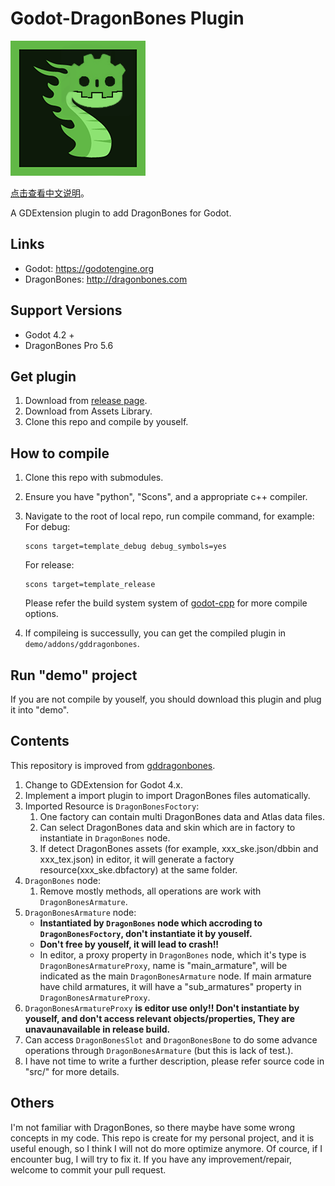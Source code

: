 # Godot-DragonBones Plugin

![image](demo/icon.png)

[点击查看中文说明](README.zh.md)。

A GDExtension plugin to add DragonBones for Godot.

## Links

* Godot: <https://godotengine.org>
* DragonBones: <http://dragonbones.com>

## Support Versions

* Godot 4.2 +
* DragonBones Pro 5.6

## Get plugin

1. Download from [release page](https://github.com/Daylily-Zeleen/Godot-DragonBones/releases).
2. Download from Assets Library.
3. Clone this repo and compile by youself.

## How to compile

1. Clone this repo with submodules.
2. Ensure you have "python", "Scons", and a appropriate c++ compiler.
3. Navigate to the root of local repo, run compile command, for example:
   For debug:

   ```shell
   scons target=template_debug debug_symbols=yes
   ```

   For release:

   ```shell
   scons target=template_release
   ```

   Please refer the build system system of [godot-cpp](https://github.com/godotengine/godot-cpp.git) for more compile options.

4. If compileing is successully, you can get the compiled plugin in `demo/addons/gddragonbones`.

## Run "demo" project

If you are not compile by youself, you should download this plugin and plug it into "demo".

## Contents

This repository is improved from [gddragonbones](https://github.com/sanja-sa/gddragonbones).

1. Change to GDExtension for Godot 4.x.
2. Implement a import plugin to import DragonBones files automatically.
3. Imported Resource is `DragonBonesFoctory`:
   1. One factory can contain multi DragonBones data and Atlas data files.
   2. Can select DragonBones data and skin which are in factory to instantiate in `DragonBones` node.
   3. If detect DragonBones assets (for example, xxx_ske.json/dbbin and xxx_tex.json) in editor, it will generate a factory resource(xxx_ske.dbfactory) at the same folder.
4. `DragonBones` node:
   1. Remove mostly methods, all operations are work with `DragonBonesArmature`.
5. `DragonBonesArmature` node:
   * **Instantiated by `DragonBones` node which accroding to `DragonBonesFoctory`, don't instantiate it by youself.**
   * **Don't free by youself, it will lead to crash!!**
   * In editor, a proxy property in `DragonBones` node, which it's type is `DragonBonesArmatureProxy`, name is "main_armature", will be indicated as the main `DragonBonesArmature` node. If main armature have child armatures, it will have a "sub_armatures" property in `DragonBonesArmatureProxy`.
6. `DragonBonesArmatureProxy` **is editor use only!! Don't instantiate by youself, and don't access relevant objects/properties, They are unavaunavailable in release build.**
7. Can access `DragonBonesSlot` and `DragonBonesBone` to do some advance operations through `DragonBonesArmature` (but this is lack of test.).
8. I have not time to write a further description, please refer source code in "src/" for more details.

## Others

I'm not familiar with DragonBones, so there maybe have some wrong concepts in my code.
This repo is create for my personal project, and it is useful enough, so I think I will not do more optimize anymore.
Of cource, if I encounter bug, I will try to fix it.
If you have any improvement/repair, welcome to commit your pull request.
